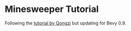 # Minesweeper Tutorial

Following the [tutorial by Qongzi](https://dev.to/qongzi/series/16975) but updating for Bevy 0.9.
